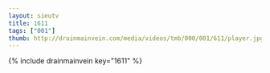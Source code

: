 ```yaml
--- 
layout: sieutv
title: 1611
tags: ["001"]
thumb: http://drainmainvein.com/media/videos/tmb/000/001/611/player.jpg
---
```

{% include drainmainvein key="1611" %} 
